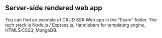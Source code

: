 ## Server-side rendered web app

You can find an example of CRUD SSR Web app in the "Exam" folder. 
The tech stack is Node.js / Express.js, Handlebars for templating engine, HTML5/CSS3, MongoDB. 
